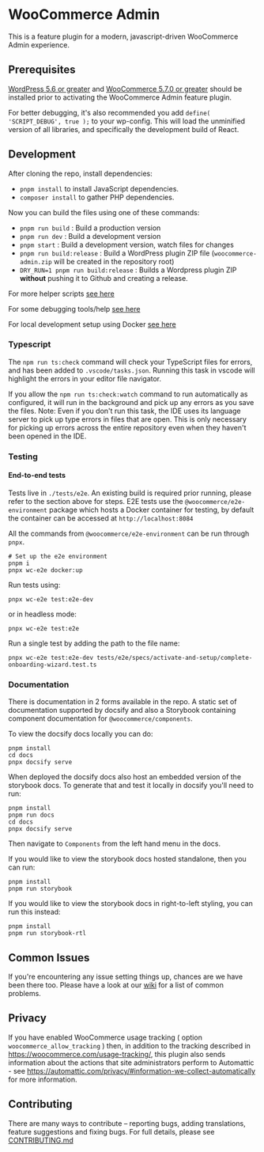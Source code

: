 # WooCommerce Admin

This is a feature plugin for a modern, javascript-driven WooCommerce Admin experience.

## Prerequisites

[WordPress 5.6 or greater](https://wordpress.org/download/) and [WooCommerce 5.7.0 or greater](https://wordpress.org/plugins/woocommerce/) should be installed prior to activating the WooCommerce Admin feature plugin.

For better debugging, it's also recommended you add `define( 'SCRIPT_DEBUG', true );` to your wp-config. This will load the unminified version of all libraries, and specifically the development build of React.

## Development

After cloning the repo, install dependencies:

-   `pnpm install` to install JavaScript dependencies.
-   `composer install` to gather PHP dependencies.

Now you can build the files using one of these commands:

-   `pnpm run build` : Build a production version
-   `pnpm run dev` : Build a development version
-   `pnpm start` : Build a development version, watch files for changes
-   `pnpm run build:release` : Build a WordPress plugin ZIP file (`woocommerce-admin.zip` will be created in the repository root)
-   `DRY_RUN=1 pnpm run build:release` : Builds a Wordpress plugin ZIP **without** pushing it to Github and creating a release.

For more helper scripts [see here](./CONTRIBUTING.md#helper-scripts)

For some debugging tools/help [see here](./CONTRIBUTING.md#debugging)

For local development setup using Docker [see here](./docker/wc-admin-wp-env/README.md)

### Typescript

The `npm run ts:check` command will check your TypeScript files for errors, and has been added to `.vscode/tasks.json`. 
Running this task in vscode will highlight the errors in your editor file navigator.

If you allow the `npm run ts:check:watch` command to run automatically as configured, it will run in the background and pick up any errors as you save the files.
Note: Even if you don't run this task, the IDE uses its language server to pick up type errors in files that are open. This is only necessary for picking up errors
across the entire repository even when they haven't been opened in the IDE.

### Testing

#### End-to-end tests

Tests live in `./tests/e2e`. An existing build is required prior running, please refer to the section above for steps. E2E tests use the `@woocommerce/e2e-environment` package which hosts a Docker container for testing, by default the container can be accessed at `http://localhost:8084`

All the commands from `@woocommerce/e2e-environment` can be run through `pnpx`.

```
# Set up the e2e environment
pnpm i
pnpx wc-e2e docker:up
```

Run tests using:

```
pnpx wc-e2e test:e2e-dev
```

or in headless mode:

```
pnpx wc-e2e test:e2e
```

Run a single test by adding the path to the file name:

```
pnpx wc-e2e test:e2e-dev tests/e2e/specs/activate-and-setup/complete-onboarding-wizard.test.ts
```

### Documentation

There is documentation in 2 forms available in the repo. A static set of documentation supported by docsify and also a Storybook containing component documentation for `@woocommerce/components`.

To view the docsify docs locally you can do:

```
pnpm install
cd docs
pnpx docsify serve
```

When deployed the docsify docs also host an embedded version of the storybook docs. To generate that and test it locally in docsify you'll need to run:

```
pnpm install
pnpm run docs
cd docs
pnpx docsify serve
```

Then navigate to `Components` from the left hand menu in the docs.

If you would like to view the storybook docs hosted standalone, then you can run:

```
pnpm install
pnpm run storybook
```

If you would like to view the storybook docs in right-to-left styling, you can run this instead:

```
pnpm install
pnpm run storybook-rtl
```

## Common Issues

If you're encountering any issue setting things up, chances are we have been there too. Please have a look at our [wiki](https://github.com/woocommerce/woocommerce-admin/wiki/Common-Issues) for a list of common problems.

## Privacy

If you have enabled WooCommerce usage tracking ( option `woocommerce_allow_tracking` ) then, in addition to the tracking described in https://woocommerce.com/usage-tracking/, this plugin also sends information about the actions that site administrators perform to Automattic - see https://automattic.com/privacy/#information-we-collect-automatically for more information.

## Contributing

There are many ways to contribute – reporting bugs, adding translations, feature suggestions and fixing bugs. For full details, please see [CONTRIBUTING.md](./CONTRIBUTING.md)
